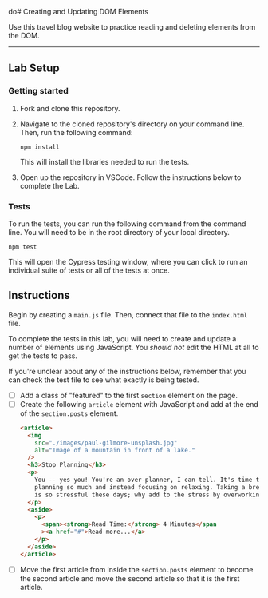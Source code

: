 do# Creating and Updating DOM Elements

Use this travel blog website to practice reading and deleting elements from the DOM.

---

## Lab Setup

### Getting started

1. Fork and clone this repository.

1. Navigate to the cloned repository's directory on your command line. Then, run the following command:

   ```
   npm install
   ```

   This will install the libraries needed to run the tests.

1. Open up the repository in VSCode. Follow the instructions below to complete the Lab.

### Tests

To run the tests, you can run the following command from the command line. You will need to be in the root directory of your local directory.

```
npm test
```

This will open the Cypress testing window, where you can click to run an individual suite of tests or all of the tests at once.

## Instructions

Begin by creating a `main.js` file. Then, connect that file to the `index.html` file.

To complete the tests in this lab, you will need to create and update a number of elements using JavaScript. You _should not_ edit the HTML at all to get the tests to pass.

If you're unclear about any of the instructions below, remember that you can check the test file to see what exactly is being tested.

- [ ] Add a class of "featured" to the first `section` element on the page.
- [ ] Create the following `article` element with JavaScript and add at the end of the `section.posts` element.
  ```html
  <article>
    <img
      src="./images/paul-gilmore-unsplash.jpg"
      alt="Image of a mountain in front of a lake."
    />
    <h3>Stop Planning</h3>
    <p>
      You -- yes you! You're an over-planner, I can tell. It's time to stop
      planning so much and instead focusing on relaxing. Taking a break at all
      is so stressful these days; why add to the stress by overworking yourself?
    </p>
    <aside>
      <p>
        <span><strong>Read Time:</strong> 4 Minutes</span
        ><a href="#">Read more...</a>
      </p>
    </aside>
  </article>
  ```
- [ ] Move the first article from inside the `section.posts` element to become the second article and move the second article so that it is the first article.
